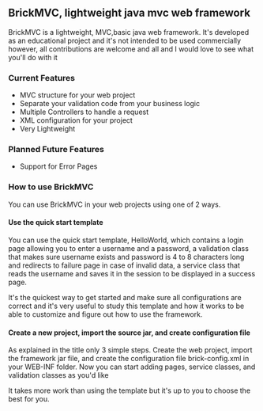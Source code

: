 <h2>BrickMVC, lightweight java mvc web framework</h2>
<p>

BrickMVC is a lightweight, MVC,basic java web framework. It's developed as an educational project and it's not intended to be used commercially however, all contributions are welcome and all and I would love to see what you'll do with it
</p>

<h3>Current Features</h3>
<ul>
<li>MVC structure for your web project</li>
<li>Separate your validation code from your business logic</li>
<li>Multiple Controllers to handle a request</li>
<li>XML configuration for your project</li>
<li>Very Lightweight</li>
</ul>

<h3>Planned Future Features</h3>
<ul>
<li>Support for Error Pages</li>
</ul>

<h3>How to use BrickMVC</h3>
<p>
You can use BrickMVC in your web projects using one of 2 ways.
</p>
<h4>Use the quick start template</h4>
<p>
You can use the quick start template, HelloWorld, which contains a login page allowing you to enter a username and a password, a validation class that makes sure username exists and password is 4 to 8 characters long and redirects to failure page in case of invalid data, a service class that reads the username and saves it in the session to be displayed in a success page. </p>
<p>
It's the quickest way to get started and make sure all configurations are correct and it's very useful to study this template and how it works to be able to customize and figure out how to use the framework.</p>
<h4>Create a new project, import the source jar, and create configuration file</h4>
<p>
As explained in the title only 3 simple steps. Create the web project, import the framework jar file, and create the configuration file brick-config.xml in your WEB-INF folder. Now you can start adding pages, service classes, and validation classes as you'd like</p>
<p>It takes more work than using the template but it's up to you to choose the best for you.</p>
